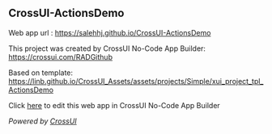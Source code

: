 ## CrossUI-ActionsDemo
Web app url : https://salehhj.github.io/CrossUI-ActionsDemo

This project was created by CrossUI No-Code App Builder: https://crossui.com/RADGithub

Based on template: https://linb.github.io/CrossUI_Assets/assets/projects/Simple/xui_project_tpl_ActionsDemo

Click [here](https://crossui.com/RADGithub/#!from=github&owner=salehhj&repo=CrossUI-ActionsDemo) to edit this web app in CrossUI No-Code App Builder

<i>Powered by [CrossUI](https://crossui.com)</i>
